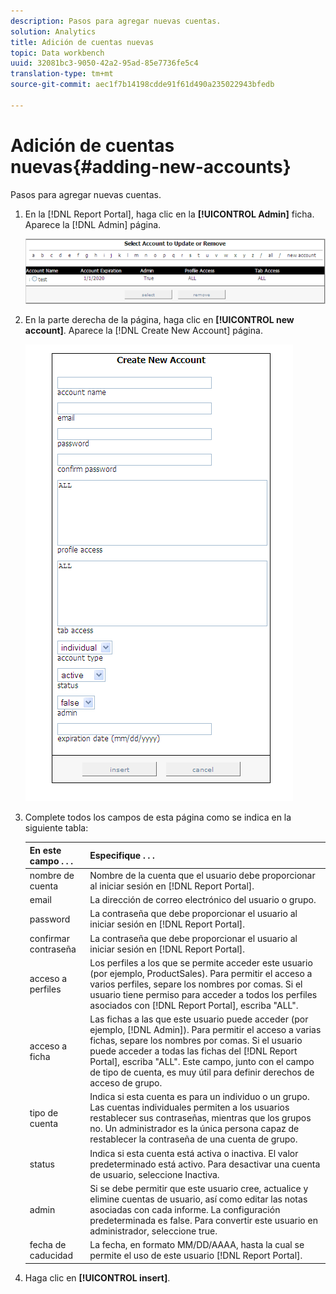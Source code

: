 ```yaml
---
description: Pasos para agregar nuevas cuentas.
solution: Analytics
title: Adición de cuentas nuevas
topic: Data workbench
uuid: 32081bc3-9050-42a2-95ad-85e7736fe5c4
translation-type: tm+mt
source-git-commit: aec1f7b14198cdde91f61d490a235022943bfedb

---
```



# Adición de cuentas nuevas{#adding-new-accounts}

Pasos para agregar nuevas cuentas.

1. En la [!DNL Report Portal], haga clic en la **[!UICONTROL Admin]** ficha. Aparece la [!DNL Admin] página.

   ![](assets/report_admintag2.png)

1. En la parte derecha de la página, haga clic en **[!UICONTROL new account]**. Aparece la [!DNL Create New Account] página.

   ![Información sobre los pasos](assets/rptPort_scrn_AdminTab_createUser.png)

1. Complete todos los campos de esta página como se indica en la siguiente tabla:

   | En este campo . . . | Especifique . . . |
   |---|---|
   | nombre de cuenta | Nombre de la cuenta que el usuario debe proporcionar al iniciar sesión en [!DNL Report Portal]. |
   | email | La dirección de correo electrónico del usuario o grupo. |
   | password | La contraseña que debe proporcionar el usuario al iniciar sesión en [!DNL Report Portal]. |
   | confirmar contraseña | La contraseña que debe proporcionar el usuario al iniciar sesión en [!DNL Report Portal]. |
   | acceso a perfiles | Los perfiles a los que se permite acceder este usuario (por ejemplo, ProductSales). Para permitir el acceso a varios perfiles, separe los nombres por comas. Si el usuario tiene permiso para acceder a todos los perfiles asociados con [!DNL Report Portal], escriba &quot;ALL&quot;. |
   | acceso a ficha | Las fichas a las que este usuario puede acceder (por ejemplo, [!DNL Admin]). Para permitir el acceso a varias fichas, separe los nombres por comas. Si el usuario puede acceder a todas las fichas del [!DNL Report Portal], escriba &quot;ALL&quot;. Este campo, junto con el campo de tipo de cuenta, es muy útil para definir derechos de acceso de grupo. |
   | tipo de cuenta | Indica si esta cuenta es para un individuo o un grupo. Las cuentas individuales permiten a los usuarios restablecer sus contraseñas, mientras que los grupos no. Un administrador es la única persona capaz de restablecer la contraseña de una cuenta de grupo. |
   | status | Indica si esta cuenta está activa o inactiva. El valor predeterminado está activo. Para desactivar una cuenta de usuario, seleccione Inactiva. |
   | admin | Si se debe permitir que este usuario cree, actualice y elimine cuentas de usuario, así como editar las notas asociadas con cada informe. La configuración predeterminada es false. Para convertir este usuario en administrador, seleccione true. |
   | fecha de caducidad | La fecha, en formato MM/DD/AAAA, hasta la cual se permite el uso de este usuario [!DNL Report Portal]. |

1. Haga clic en **[!UICONTROL insert]**.
